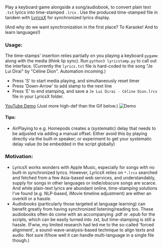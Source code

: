 Play a keyboard game alongside a song/audiobook, to convert plain text `.txt` lyrics into time-stamped `.lrcx` . Use the produced time-stamped file in tandem with [LyricsX](https://github.com/ddddxxx/LyricsX) for synchronized lyrics display. 

(And why do we want synchronization in the first place? To Karaoke! And to learn languages!)

### Usage:
The time-stamps' insertion relies partially on you playing a keyboard `pygame` along with the media (think lip sync). Run `python3 lyricstamp.py` to call out the interface. (Currently the `lyrics.txt` file is hard-coded to the song "Je Lui Dirai" by "Céline Dion". Automation incoming.)
- Press 'S' to start media playing, and simultaneously reset timer
- Press 'Down-Arrow' to add stamp to the next line
- Press 'E' to end stamping, and save a `Je Lui Dirai - Céline Dion.lrcx` file in your LyricsX folder. 

[YouTube Demo](https://youtu.be/YNDgCe37LqE) (Just more high-def than the Gif below.)
![Demo](demo.gif)

#### Tips:
- AirPlaying to e.g. Homepods creates a (systematic) delay that needs to be adjusted via adding a manual offset. Either avoid this by playing directly via the built-in speaker; or experiment to get your systematic delay value (to be embedded in the script globally)

### Motivation:
- LyricsX works wonders with Apple Music, especially for songs with no built-in synchronized lyrics. However, LyricsX relies on `*.lrcx` searched and fetched from a few Asia-based web services, and understandably, supply for songs in other languages or indie/obscure songs are scarce. And while plain-text lyrics are abundant online, time-stamping solutions I've found (e.g. NLP-based, iMovie timeline adjustment) are either an overkill or a hassle. 
- Audiobooks (particularly those targeted at language learning) can benefit greatly from having synchronized listening/reading too. These audiobooks often do come with an accompanying .pdf or .epub for the scripts, which can be easily turned into .txt, but time-stamping is still a hassle. (Fwiw, my limited research had led me to the so-called 'forced alignment', a sound-wave-analysis-based technique to align texts and audio. Not sure if/how well it can handle multi-language in a single file though.)